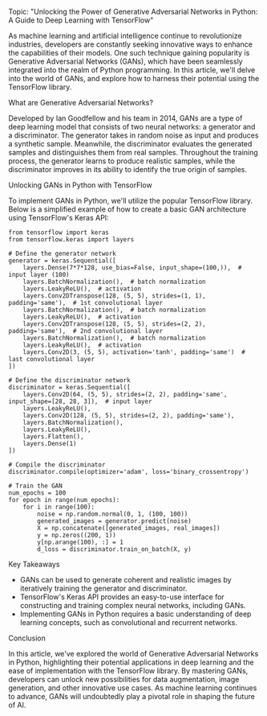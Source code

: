 Topic: "Unlocking the Power of Generative Adversarial Networks in Python: A Guide to Deep Learning with TensorFlow"

As machine learning and artificial intelligence continue to revolutionize industries, developers are constantly seeking innovative ways to enhance the capabilities of their models. One such technique gaining popularity is Generative Adversarial Networks (GANs), which have been seamlessly integrated into the realm of Python programming. In this article, we'll delve into the world of GANs, and explore how to harness their potential using the TensorFlow library.

What are Generative Adversarial Networks?

Developed by Ian Goodfellow and his team in 2014, GANs are a type of deep learning model that consists of two neural networks: a generator and a discriminator. The generator takes in random noise as input and produces a synthetic sample. Meanwhile, the discriminator evaluates the generated samples and distinguishes them from real samples. Throughout the training process, the generator learns to produce realistic samples, while the discriminator improves in its ability to identify the true origin of samples.

Unlocking GANs in Python with TensorFlow

To implement GANs in Python, we'll utilize the popular TensorFlow library. Below is a simplified example of how to create a basic GAN architecture using TensorFlow's Keras API:

```
from tensorflow import keras
from tensorflow.keras import layers

# Define the generator network
generator = keras.Sequential([
    layers.Dense(7*7*128, use_bias=False, input_shape=(100,)),  # input layer (100)
    layers.BatchNormalization(),  # batch normalization
    layers.LeakyReLU(),  # activation
    layers.Conv2DTranspose(128, (5, 5), strides=(1, 1), padding='same'),  # 1st convolutional layer
    layers.BatchNormalization(),  # batch normalization
    layers.LeakyReLU(),  # activation
    layers.Conv2DTranspose(128, (5, 5), strides=(2, 2), padding='same'),  # 2nd convolutional layer
    layers.BatchNormalization(),  # batch normalization
    layers.LeakyReLU(),  # activation
    layers.Conv2D(3, (5, 5), activation='tanh', padding='same')  # last convolutional layer
])

# Define the discriminator network
discriminator = keras.Sequential([
    layers.Conv2D(64, (5, 5), strides=(2, 2), padding='same', input_shape=[28, 28, 3]),  # input layer
    layers.LeakyReLU(),
    layers.Conv2D(128, (5, 5), strides=(2, 2), padding='same'),
    layers.BatchNormalization(),
    layers.LeakyReLU(),
    layers.Flatten(),
    layers.Dense(1)
])

# Compile the discriminator
discriminator.compile(optimizer='adam', loss='binary_crossentropy')

# Train the GAN
num_epochs = 100
for epoch in range(num_epochs):
    for i in range(100):
        noise = np.random.normal(0, 1, (100, 100))
        generated_images = generator.predict(noise)
        X = np.concatenate([generated_images, real_images])
        y = np.zeros((200, 1))
        y[np.arange(100), :] = 1
        d_loss = discriminator.train_on_batch(X, y)
```

Key Takeaways

*   GANs can be used to generate coherent and realistic images by iteratively training the generator and discriminator.
*   TensorFlow's Keras API provides an easy-to-use interface for constructing and training complex neural networks, including GANs.
*   Implementing GANs in Python requires a basic understanding of deep learning concepts, such as convolutional and recurrent networks.

Conclusion

In this article, we've explored the world of Generative Adversarial Networks in Python, highlighting their potential applications in deep learning and the ease of implementation with the TensorFlow library. By mastering GANs, developers can unlock new possibilities for data augmentation, image generation, and other innovative use cases. As machine learning continues to advance, GANs will undoubtedly play a pivotal role in shaping the future of AI.